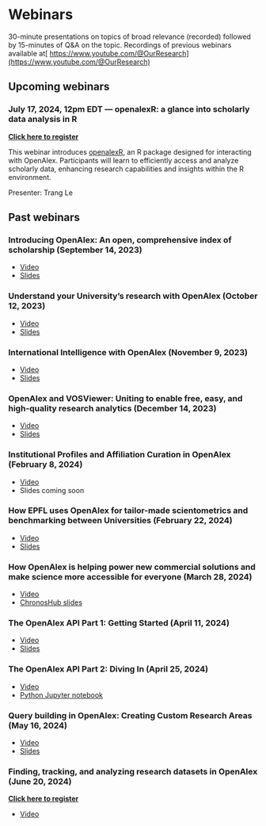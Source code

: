 # Webinars

30-minute presentations on topics of broad relevance (recorded) followed by 15-minutes of Q\&A on the topic. Recordings of previous webinars available at[ https://www.youtube.com/@OurResearch](https://www.youtube.com/@OurResearch)

## Upcoming webinars

### July 17, 2024, 12pm EDT — openalexR: a glance into scholarly data analysis in R <a href="#openalexr" id="openalexr"></a>

[**Click here to register**](https://zoom.us/webinar/register/WN_hF-lFmjPQ1a3uYpW1jklEg)

This webinar introduces [openalexR](https://github.com/ropensci/openalexR), an R package designed for interacting with OpenAlex. Participants will learn to efficiently access and analyze scholarly data, enhancing research capabilities and insights within the R environment. 

Presenter: Trang Le

## Past webinars

### Introducing OpenAlex: An open, comprehensive index of scholarship (September 14, 2023)

* [Video](https://youtu.be/dKJgLK3wrTM)
* [Slides](https://openalex.org/Intro\_OpenAlex.pdf)

### Understand your University’s research with OpenAlex (October 12, 2023)

* [Video](https://youtu.be/FbbeUGd6i-4)
* [Slides](https://openalex.org/Research.pdf)

### International Intelligence with OpenAlex (November 9, 2023)

* [Video](https://youtu.be/Ylr7xa7AMq8)
* [Slides](https://openalex.org/OpenAlex\_Webinar\_International.pdf)

### OpenAlex and VOSViewer: Uniting to enable free, easy, and high-quality research analytics (December 14, 2023)

* [Video](https://youtu.be/MfwFzLQmUwo)
* [Slides](https://openalex.org/Visualizing\_Science\_Using\_OpenAlex\_and\_VOSviewer.pdf)

### Institutional Profiles and Affiliation Curation in OpenAlex (February 8, 2024) <a href="#institutional-profiles-and-affiliation-curation" id="institutional-profiles-and-affiliation-curation"></a>

* [Video](https://youtu.be/pe1fJCyu3mE)
* Slides coming soon

### How EPFL uses OpenAlex for tailor-made scientometrics and benchmarking between Universities (February 22, 2024) <a href="#how-epfl-uses-openalex" id="how-epfl-uses-openalex"></a>

* [Video](https://youtu.be/DgQgbLN\_uPc)
* [Slides](https://drive.google.com/file/d/1VZzG2Q7_7lzXB9RAsiDx0SVKCpqGo-SA/view?usp=sharing)

### How OpenAlex is helping power new commercial solutions and make science more accessible for everyone (March 28, 2024) <a href="#commercial-orgs-1" id="commercial-orgs-1"></a>

* [Video](https://youtu.be/leJP-pDfSsQ)
* [ChronosHub slides](https://drive.google.com/file/d/1vWxNGXhcTjD7lGyoucnKYgOQwDHZDQie/view?usp=sharing)

### The OpenAlex API Part 1: Getting Started (April 11, 2024) <a href="#openalex-api-part-1" id="openalex-api-part-1"></a>

* [Video](https://youtu.be/ycoHc8flx8U)
* [Slides](https://docs.google.com/presentation/d/1PCe6PViKYUTxhKw11aDgUnM4Mi6velAt46nPlUngXvo/edit?usp=sharing)

### The OpenAlex API Part 2: Diving In (April 25, 2024) <a href="#openalex-api-part-2" id="openalex-api-part-2"></a>

* [Video](https://youtu.be/DLKUgbw7FV4)
* [Python Jupyter notebook](https://openalex.org/webinars/api-notebook-01)

### Query building in OpenAlex: Creating Custom Research Areas (May 16, 2024) <a href="#query-building-1" id="query-building-1"></a>

* [Video](https://youtu.be/aoOjsdjLU2I)
* [Slides](https://docs.google.com/presentation/d/1D4gOqMVOKNJxEYhDfS9jLzStZqqLJKwA2jF-IKDr9SA/edit?usp=sharing)

### Finding, tracking, and analyzing research datasets in OpenAlex (June 20, 2024) <a href="#research-datasets-1" id="research-datasets-1"></a>

[**Click here to register**](https://zoom.us/webinar/register/WN_nM756zP8SPuxO3N7idl-4A)

* [Video](https://youtu.be/cKUKXwxAlOM)